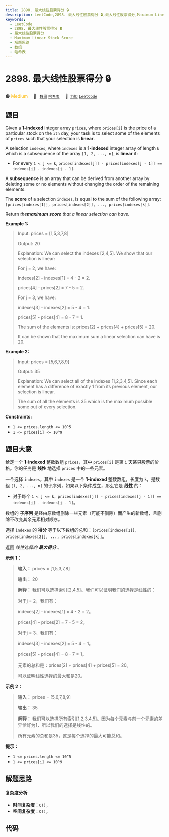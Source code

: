 ```yaml
---
title: 2898. 最大线性股票得分 🔒
description: LeetCode,2898. 最大线性股票得分 🔒,最大线性股票得分,Maximum Linear Stock Score,解题思路,数组,哈希表
keywords:
  - LeetCode
  - 2898. 最大线性股票得分 🔒
  - 最大线性股票得分
  - Maximum Linear Stock Score
  - 解题思路
  - 数组
  - 哈希表
---
```


# 2898. 最大线性股票得分 🔒

🟠 <font color=#ffb800>Medium</font>&emsp; 🔖&ensp; [`数组`](/tag/array.md) [`哈希表`](/tag/hash-table.md)&emsp; 🔗&ensp;[`力扣`](https://leetcode.cn/problems/maximum-linear-stock-score) [`LeetCode`](https://leetcode.com/problems/maximum-linear-stock-score)

## 题目

Given a **1-indexed** integer array `prices`, where `prices[i]` is the price
of a particular stock on the `ith` day, your task is to select some of the
elements of `prices` such that your selection is **linear**.

A selection `indexes`, where `indexes` is a **1-indexed** integer array of
length `k` which is a subsequence of the array `[1, 2, ..., n]`, is **linear**
if:

  * For every `1 < j <= k`, `prices[indexes[j]] - prices[indexes[j - 1]] == indexes[j] - indexes[j - 1]`.

A **subsequence** is an array that can be derived from another array by
deleting some or no elements without changing the order of the remaining
elements.

The **score** of a selection `indexes`, is equal to the sum of the following
array: `[prices[indexes[1]], prices[indexes[2]], ..., prices[indexes[k]]`.

Return _the**maximum** **score** that a linear selection can have_.



**Example 1:**

> Input: prices = [1,5,3,7,8]
> 
> Output: 20
> 
> Explanation: We can select the indexes [2,4,5]. We show that our selection is linear:
> 
> For j = 2, we have:
> 
> indexes[2] - indexes[1] = 4 - 2 = 2.
> 
> prices[4] - prices[2] = 7 - 5 = 2.
> 
> For j = 3, we have:
> 
> indexes[3] - indexes[2] = 5 - 4 = 1.
> 
> prices[5] - prices[4] = 8 - 7 = 1.
> 
> The sum of the elements is: prices[2] + prices[4] + prices[5] = 20.
> 
> It can be shown that the maximum sum a linear selection can have is 20.

**Example 2:**

> Input: prices = [5,6,7,8,9]
> 
> Output: 35
> 
> Explanation: We can select all of the indexes [1,2,3,4,5]. Since each element has a difference of exactly 1 from its previous element, our selection is linear.
> 
> The sum of all the elements is 35 which is the maximum possible some out of every selection.



**Constraints:**

  * `1 <= prices.length <= 10^5`
  * `1 <= prices[i] <= 10^9`


## 题目大意

给定一个 **1-indexed** 整数数组 `prices`，其中 `prices[i]` 是第 `i` 天某只股票的价格。你的任务是 **线性**
地选择 `prices` 中的一些元素。

一个选择 `indexes`，其中 `indexes` 是一个 **1-indexed** 整数数组，长度为 `k`，是数组 `[1, 2, ...,
n]` 的子序列，如果以下条件成立，那么它是 **线性** 的：

  * 对于每个 `1 < j <= k，prices[indexes[j]] - prices[indexes[j - 1]] == indexes[j] - indexes[j - 1]`。

数组的 **子序列** 是经由原数组删除一些元素（可能不删除）而产生的新数组，且删除不改变其余元素相对顺序。

选择 `indexes` 的 **得分** 等于以下数组的总和：`[prices[indexes[1]], prices[indexes[2]], ...,
prices[indexes[k]]`。

返回 _线性选择的  **最大得分** 。_



**示例 1：**

> 
> 
> 
> 
> 
> **输入：** prices = [1,5,3,7,8]
> 
> **输出：** 20
> 
> **解释：** 我们可以选择索引[2,4,5]。我们可以证明我们的选择是线性的：
> 
> 对于j = 2，我们有：
> 
> indexes[2] - indexes[1] = 4 - 2 = 2。
> 
> prices[4] - prices[2] = 7 - 5 = 2。
> 
> 对于j = 3，我们有：
> 
> indexes[3] - indexes[2] = 5 - 4 = 1。
> 
> prices[5] - prices[4] = 8 - 7 = 1。
> 
> 元素的总和是：prices[2] + prices[4] + prices[5] = 20。 
> 
> 可以证明线性选择的最大和是20。
> 
> 

**示例 2：**

> 
> 
> 
> 
> 
> **输入：** prices = [5,6,7,8,9]
> 
> **输出：** 35
> 
> **解释：** 我们可以选择所有索引[1,2,3,4,5]。因为每个元素与前一个元素的差异恰好为1，所以我们的选择是线性的。
> 
> 所有元素的总和是35，这是每个选择的最大可能总和。



**提示：**

  * `1 <= prices.length <= 10^5`
  * `1 <= prices[i] <= 10^9`


## 解题思路

#### 复杂度分析

- **时间复杂度**：`O()`，
- **空间复杂度**：`O()`，

## 代码

```javascript

```
